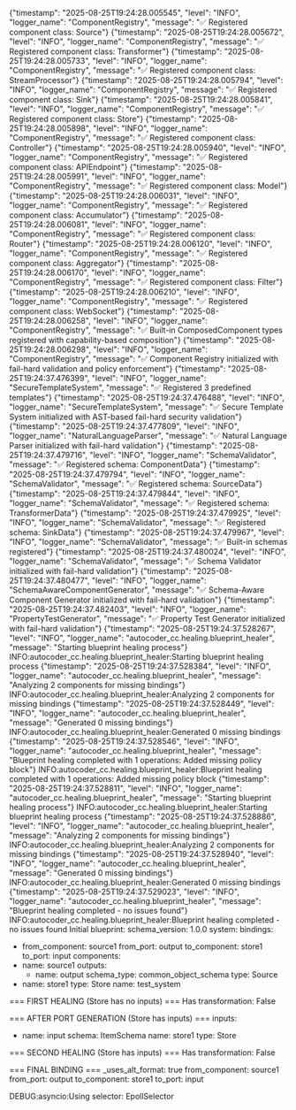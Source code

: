 {"timestamp": "2025-08-25T19:24:28.005545", "level": "INFO", "logger_name": "ComponentRegistry", "message": "✅ Registered component class: Source"}
{"timestamp": "2025-08-25T19:24:28.005672", "level": "INFO", "logger_name": "ComponentRegistry", "message": "✅ Registered component class: Transformer"}
{"timestamp": "2025-08-25T19:24:28.005733", "level": "INFO", "logger_name": "ComponentRegistry", "message": "✅ Registered component class: StreamProcessor"}
{"timestamp": "2025-08-25T19:24:28.005794", "level": "INFO", "logger_name": "ComponentRegistry", "message": "✅ Registered component class: Sink"}
{"timestamp": "2025-08-25T19:24:28.005841", "level": "INFO", "logger_name": "ComponentRegistry", "message": "✅ Registered component class: Store"}
{"timestamp": "2025-08-25T19:24:28.005898", "level": "INFO", "logger_name": "ComponentRegistry", "message": "✅ Registered component class: Controller"}
{"timestamp": "2025-08-25T19:24:28.005940", "level": "INFO", "logger_name": "ComponentRegistry", "message": "✅ Registered component class: APIEndpoint"}
{"timestamp": "2025-08-25T19:24:28.005991", "level": "INFO", "logger_name": "ComponentRegistry", "message": "✅ Registered component class: Model"}
{"timestamp": "2025-08-25T19:24:28.006031", "level": "INFO", "logger_name": "ComponentRegistry", "message": "✅ Registered component class: Accumulator"}
{"timestamp": "2025-08-25T19:24:28.006081", "level": "INFO", "logger_name": "ComponentRegistry", "message": "✅ Registered component class: Router"}
{"timestamp": "2025-08-25T19:24:28.006120", "level": "INFO", "logger_name": "ComponentRegistry", "message": "✅ Registered component class: Aggregator"}
{"timestamp": "2025-08-25T19:24:28.006170", "level": "INFO", "logger_name": "ComponentRegistry", "message": "✅ Registered component class: Filter"}
{"timestamp": "2025-08-25T19:24:28.006210", "level": "INFO", "logger_name": "ComponentRegistry", "message": "✅ Registered component class: WebSocket"}
{"timestamp": "2025-08-25T19:24:28.006258", "level": "INFO", "logger_name": "ComponentRegistry", "message": "✅ Built-in ComposedComponent types registered with capability-based composition"}
{"timestamp": "2025-08-25T19:24:28.006298", "level": "INFO", "logger_name": "ComponentRegistry", "message": "✅ Component Registry initialized with fail-hard validation and policy enforcement"}
{"timestamp": "2025-08-25T19:24:37.476399", "level": "INFO", "logger_name": "SecureTemplateSystem", "message": "✅ Registered 3 predefined templates"}
{"timestamp": "2025-08-25T19:24:37.476488", "level": "INFO", "logger_name": "SecureTemplateSystem", "message": "✅ Secure Template System initialized with AST-based fail-hard security validation"}
{"timestamp": "2025-08-25T19:24:37.477809", "level": "INFO", "logger_name": "NaturalLanguageParser", "message": "✅ Natural Language Parser initialized with fail-hard validation"}
{"timestamp": "2025-08-25T19:24:37.479716", "level": "INFO", "logger_name": "SchemaValidator", "message": "✅ Registered schema: ComponentData"}
{"timestamp": "2025-08-25T19:24:37.479794", "level": "INFO", "logger_name": "SchemaValidator", "message": "✅ Registered schema: SourceData"}
{"timestamp": "2025-08-25T19:24:37.479844", "level": "INFO", "logger_name": "SchemaValidator", "message": "✅ Registered schema: TransformerData"}
{"timestamp": "2025-08-25T19:24:37.479925", "level": "INFO", "logger_name": "SchemaValidator", "message": "✅ Registered schema: SinkData"}
{"timestamp": "2025-08-25T19:24:37.479967", "level": "INFO", "logger_name": "SchemaValidator", "message": "✅ Built-in schemas registered"}
{"timestamp": "2025-08-25T19:24:37.480024", "level": "INFO", "logger_name": "SchemaValidator", "message": "✅ Schema Validator initialized with fail-hard validation"}
{"timestamp": "2025-08-25T19:24:37.480477", "level": "INFO", "logger_name": "SchemaAwareComponentGenerator", "message": "✅ Schema-Aware Component Generator initialized with fail-hard validation"}
{"timestamp": "2025-08-25T19:24:37.482403", "level": "INFO", "logger_name": "PropertyTestGenerator", "message": "✅ Property Test Generator initialized with fail-hard validation"}
{"timestamp": "2025-08-25T19:24:37.528267", "level": "INFO", "logger_name": "autocoder_cc.healing.blueprint_healer", "message": "Starting blueprint healing process"}
INFO:autocoder_cc.healing.blueprint_healer:Starting blueprint healing process
{"timestamp": "2025-08-25T19:24:37.528384", "level": "INFO", "logger_name": "autocoder_cc.healing.blueprint_healer", "message": "Analyzing 2 components for missing bindings"}
INFO:autocoder_cc.healing.blueprint_healer:Analyzing 2 components for missing bindings
{"timestamp": "2025-08-25T19:24:37.528449", "level": "INFO", "logger_name": "autocoder_cc.healing.blueprint_healer", "message": "Generated 0 missing bindings"}
INFO:autocoder_cc.healing.blueprint_healer:Generated 0 missing bindings
{"timestamp": "2025-08-25T19:24:37.528546", "level": "INFO", "logger_name": "autocoder_cc.healing.blueprint_healer", "message": "Blueprint healing completed with 1 operations: Added missing policy block"}
INFO:autocoder_cc.healing.blueprint_healer:Blueprint healing completed with 1 operations: Added missing policy block
{"timestamp": "2025-08-25T19:24:37.528811", "level": "INFO", "logger_name": "autocoder_cc.healing.blueprint_healer", "message": "Starting blueprint healing process"}
INFO:autocoder_cc.healing.blueprint_healer:Starting blueprint healing process
{"timestamp": "2025-08-25T19:24:37.528886", "level": "INFO", "logger_name": "autocoder_cc.healing.blueprint_healer", "message": "Analyzing 2 components for missing bindings"}
INFO:autocoder_cc.healing.blueprint_healer:Analyzing 2 components for missing bindings
{"timestamp": "2025-08-25T19:24:37.528940", "level": "INFO", "logger_name": "autocoder_cc.healing.blueprint_healer", "message": "Generated 0 missing bindings"}
INFO:autocoder_cc.healing.blueprint_healer:Generated 0 missing bindings
{"timestamp": "2025-08-25T19:24:37.529023", "level": "INFO", "logger_name": "autocoder_cc.healing.blueprint_healer", "message": "Blueprint healing completed - no issues found"}
INFO:autocoder_cc.healing.blueprint_healer:Blueprint healing completed - no issues found
Initial blueprint:
schema_version: 1.0.0
system:
  bindings:
  - from_component: source1
    from_port: output
    to_component: store1
    to_port: input
  components:
  - name: source1
    outputs:
    - name: output
      schema_type: common_object_schema
    type: Source
  - name: store1
    type: Store
  name: test_system


=== FIRST HEALING (Store has no inputs) ===
Has transformation: False

=== AFTER PORT GENERATION (Store has inputs) ===
inputs:
- name: input
  schema: ItemSchema
name: store1
type: Store


=== SECOND HEALING (Store has inputs) ===
Has transformation: False

=== FINAL BINDING ===
_uses_alt_format: true
from_component: source1
from_port: output
to_component: store1
to_port: input

DEBUG:asyncio:Using selector: EpollSelector
